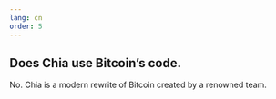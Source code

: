```yaml
---
lang: cn
order: 5
---
```


Does Chia use Bitcoin’s code.
-----------------------

No. Chia is a modern rewrite of Bitcoin created by a renowned team.
